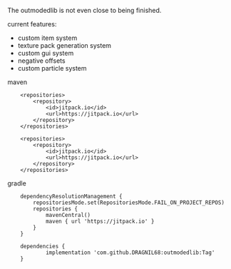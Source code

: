 The outmodedlib is not even close to being finished.

current features:
- custom item system
- texture pack generation system
- custom gui system
- negative offsets
- custom particle system

maven
```
	<repositories>
		<repository>
		    <id>jitpack.io</id>
		    <url>https://jitpack.io</url>
		</repository>
	</repositories>

	<repositories>
		<repository>
		    <id>jitpack.io</id>
		    <url>https://jitpack.io</url>
		</repository>
	</repositories>
```
gradle
```
	dependencyResolutionManagement {
		repositoriesMode.set(RepositoriesMode.FAIL_ON_PROJECT_REPOS)
		repositories {
			mavenCentral()
			maven { url 'https://jitpack.io' }
		}
	}

	dependencies {
	        implementation 'com.github.DRAGNIL68:outmodedlib:Tag'
	}
```
